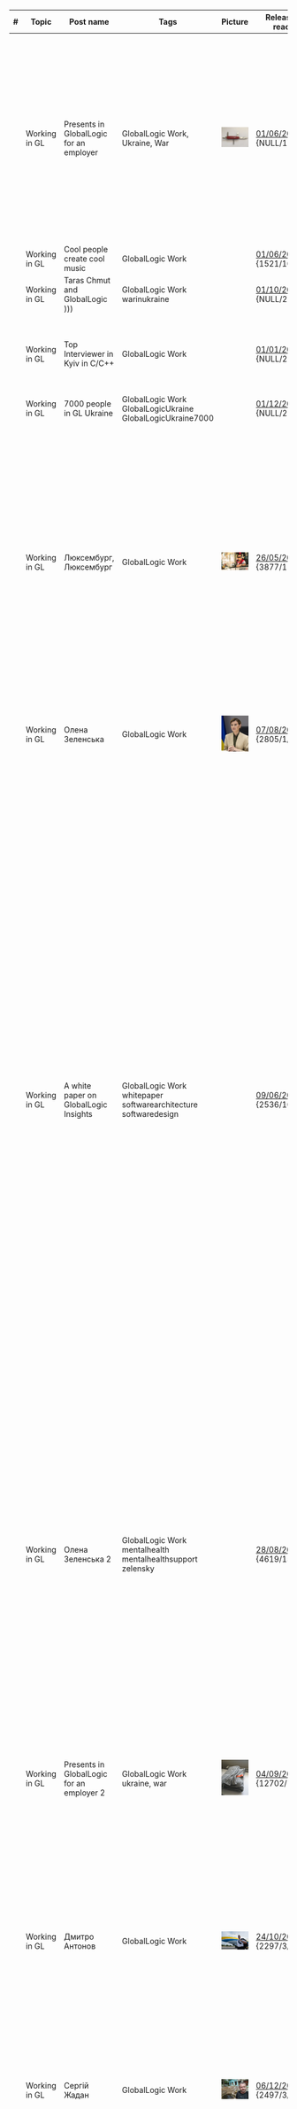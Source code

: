 | # | Topic | Post name   | Tags           | Picture     | Release date, reactions |  Post    | Links         |
| - | ------|-------------|----------------|-------------|-------------------------|----------|:-------------:|
|  | Working in GL | Presents in GlobalLogic for an employer | GlobalLogic Work, Ukraine, War | <img src="./Images/GLPresents.jpg" alt="PresentsInGL" /> | [01/06/2022](https://www.linkedin.com/posts/dimanikulin_ukraine-war-globallogic-activity-6942043429455458304-eXr4?utm_source=share&utm_medium=member_desktop) {NULL/127/10/1} | Each year in GlobalLogic an employer gets the present for birthday. I have got following 5: - Backpack; - Multitool knife; - Belt bag; - Power bank; - Bottle for water. This year I realized their value especially in terms of war. Thank you GlobalLogic for taking care of me in advance! P.S. Here I meant GL Ukraine. | |
|  | Working in GL | Cool people create cool music | GlobalLogic Work | | [01/06/2022](https://www.linkedin.com/posts/dimanikulin_%D1%89%D0%B5%D0%B4%D1%80%D0%B8%D0%BA-carol-of-the-bells-globallogic-edition-activity-7011336761649836032-IGHe?utm_source=share&utm_medium=member_desktop) {1521/10/0/1} | | [YouTube](https://www.youtube.com/watch?v=KFLl5cD9zp0) |
|  | Working in GL | Taras Chmut and GlobalLogic ))) | GlobalLogic Work warinukraine | | [01/10/2022](https://www.linkedin.com/posts/dimanikulin_globallogic-warinukraine-activity-6975103190170042368-br-O?utm_source=share&utm_medium=member_desktop) {NULL/223/0/3} | | |
|  | Working in GL | Top Interviewer in Kyiv in C/C++ | GlobalLogic Work | | [01/01/2022](https://www.linkedin.com/posts/dimanikulin_globallogic-activity-6894337668830822401-iBcr?utm_source=share&utm_medium=member_desktop) {NULL/211/17/0} | I won't get frozen this winter because I have got this present from GlobalLogic as a Top Interviewer in Kyiv in C/C++ | |
|  | Working in GL | 7000 people in GL Ukraine | GlobalLogic Work GlobalLogicUkraine GlobalLogicUkraine7000 | | [01/12/2021](https://www.linkedin.com/posts/dimanikulin_7000-reasons-to-care-activity-6862097076923232257-iOMQ?utm_source=share&utm_medium=member_desktop) {NULL/27/0/0} | | |
|  | Working in GL | Люксембург, Люксембург | GlobalLogic Work | <img src="./Images/Luxemburg,Luxemburg.jpeg" alt="Luxemburg, Luxemburg" /> | [26/05/2023](https://www.linkedin.com/posts/dimanikulin_globallogic-activity-7067761572093247488-7J4Y?utm_source=share&utm_medium=member_desktop) {3877/11/3/0} | Вгадайте, що за фільм. Якби у вас була можливість, то що б ви запитали режисера та акторів цього фільму? П.С. У коментарях відповідь. 18 травня до GlobalLogic Ukraine в гості завітали режисер Антоніо Лукіч та учасники реп-гурту "Курган і Agregat" – брати Раміл та Аміл Насирови. Цей творчий союз цього року подарував нам фільм "Люксембург, Люксембург" | |
|  | Working in GL | Олена Зеленська | GlobalLogic Work | <img src="./Images/OlenaZelenska.jfif" alt="Olena Zelenska" /> | [07/08/2023](https://www.linkedin.com/posts/dimanikulin_%D1%8F%D0%BA%D0%B1%D0%B8-%D1%83-%D0%B2%D0%B0%D1%81-%D0%B1%D1%83%D0%BB%D0%B0-%D1%82%D0%B0%D0%BA%D0%B0-%D0%BC%D0%BE%D0%B6%D0%BB%D0%B8%D0%B2%D1%96%D1%81%D1%82%D1%8C-%D1%82%D0%BE-%D1%89%D0%BE-%D0%B1-activity-7094210810255675392-Cj5E?utm_source=share&utm_medium=member_desktop) {2805/1/13/0} | Якби у вас була така можливість, то що б ви запитали у Олени Зеленської? | |
|  | Working in GL | A white paper on GlobalLogic Insights | GlobalLogic Work whitepaper softwarearchitecture softwaredesign | | [09/06/2023](https://www.linkedin.com/posts/dimanikulin_detecting-architectural-gaps-with-automation-activity-7073919594154868738-CpcR?utm_source=share&utm_medium=member_desktop) {2536/10/2/0} | I have just published a white paper on [Globallogic Insights](https://www.globallogic.com/insights/white-papers/detecting-architectural-gaps-with-automation/). In this paper, I delve into various manual architecture review methods and propose automated alternatives that not only reduce the time and resources required but also yield better outcomes. You will gain insights into: - Understanding architecture drift and erosion and their impact on business. - Exploring the workings of dependency analysis, peer reviews, and other manual inspections. - Recognizing the limitations of manual reviews as they may not address issues that arise despite adhering to best practices in architecture governance. - Considering specific factors related to compliance, data security, DevOps, and more when evaluating architecture review solutions. - Examining example use case scenarios to visualize the automation of architecture checks. I would like to extend my special thanks to Orkhan Gasimov for his valuable assistance! Enjoy your reading experience! | |
|  | Working in GL | Олена Зеленська 2 | GlobalLogic Work mentalhealth mentalhealthsupport zelensky | | [28/08/2023](https://www.linkedin.com/posts/dimanikulin_%D0%BE%D0%BB%D0%B5%D0%BD%D0%B0-%D0%B7%D0%B5%D0%BB%D0%B5%D0%BD%D1%81%D1%8C%D0%BA%D0%B0-%D0%B4%D0%B1%D0%B0%D1%82%D0%B8-%D0%BF%D1%80%D0%BE-%D0%BC%D0%B5%D0%BD%D1%82%D0%B0%D0%BB%D1%8C%D0%BD%D0%B5-%D0%B7%D0%B4%D0%BE%D1%80%D0%BE%D0%B2-activity-7101818614164389889-NNuc?utm_source=share&utm_medium=member_desktop)  {4619/15/4/0} | Нещодавно співробітники GlobalLogic Ukraine мали нагоду поспілкуватися з Першою Леді, Оленою Зеленською, Оксаною Збітнєвою та Олегом Романчуком, експертами Програми “Ти як?” Могли заздалегідь поставити запитання щодо програми “Ти як?”. Мені особисто спілкування сподобалося корисністю та форматом. | [FB](https://www.facebook.com/olenazelenska.official/posts/pfbid025TUqBC1FcR1CnMt3eGDS8JHx9eXwJAnQDDRbrm9KomuZ3D62DLgdDbSHQMWh6ev4l) |
|  | Working in GL | Presents in GlobalLogic for an employer 2 | GlobalLogic Work ukraine, war | <img src="./Images/GLPresents.jfif" alt="PresentsInGL" /> | [04/09/2023](https://www.linkedin.com/posts/dimanikulin_ukraine-war-globallogic-activity-7104355502528077825-Afg6?utm_source=share&utm_medium=member_desktop) {12702/128/11/0} | Each year in GlobalLogic an employer gets the present for birthday. I have got following 6: - Backpack; - Multitool knife; - Belt bag; - Power bank;- Bottle for water; - Blanket. I value it especially in terms of war, and thank GlobalLogic for taking care of me.P.S. Here I meant GL Ukraine. | |
|  | Working in GL | Дмитро Антонов | GlobalLogic Work | <img src="./Images/Antonov.jfif" alt="Antonov" /> | [24/10/2023](https://www.linkedin.com/posts/dimanikulin_%D1%8F%D0%BA%D0%B1%D0%B8-%D1%83-%D0%B2%D0%B0%D1%81-%D0%B1%D1%83%D0%BB%D0%B0-%D1%82%D0%B0%D0%BA%D0%B0-%D0%BC%D0%BE%D0%B6%D0%BB%D0%B8%D0%B2%D1%96%D1%81%D1%82%D1%8C-%D1%82%D0%BE-%D1%89%D0%BE-%D0%B1-activity-7122467952146153472-vlmd?utm_source=share&utm_medium=member_desktop) {2297/3/2/0} | Якби у вас була така можливість, то що б ви запитали у Дмитра Антонова, пілота Авіаційно-наукового Технічного Комплексу АНТОНОВ? | |
|  | Working in GL | Сергій Жадан | GlobalLogic Work | <img src="./Images/gadan.jfif" alt="gadan" /> | [06/12/2023](https://www.linkedin.com/posts/dimanikulin_warinukraine-activity-7138062207447138304-r2jI?utm_source=share&utm_medium=member_desktop) {2497/3/4/0} | Якби у вас була така можливість, то що б ви запитали у Сергія Жадана: письменника, волонтера, музиканта, засновника благодійного фонду, популяризатора міста-сонця Харкова в цілому та району ХТЗ зокрема? | |
|  | Working in GL | Interview number or **Top Interviewer in Kyiv in C/C++, 2022** | GlobalLogic Work | <img src="./Images/NumberOfInterviews.jpg" alt="Number Of Interviews" /> | [01/03/2023](https://www.linkedin.com/posts/dimanikulin_globallogic-interviewer-cplusplus-activity-7038422433585860608-Tr0W?utm_source=share&utm_medium=member_desktop) {23805/148/10/1} | Do you think 81 interviews per year is a lot? I feel like no, it is about 1.5 interviews in a week only. And this year (the same as previous one) I was nominated as a Top Interviewer in Kyiv in C/C++ with 81 interviews. In 2022 it was quite the same | |
|  | Working in GL | # Top Interviewer in Kyiv in C/C++, 2023 | GlobalLogic Work interview award | <img src="./Images/TrustedInterviewers.jpg" alt="Trusted Interviewers" /> | [01/01/2024](https://www.linkedin.com/posts/dimanikulin_globallogic-interview-award-activity-7150529520310087681-ya3A?utm_source=share&utm_medium=member_desktop) {11092/89/24/1} | Third time in a row, I have been nominated as a Top Interviewer in Kyiv for C/C++. This year, I conducted 56 interviews in 2023, averaging one interview per week. | |

Format is *{Reviews/Likes/Comments/Reposts}*